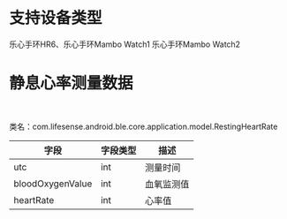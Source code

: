 <a name="lC0iU"></a>
# 支持设备类型
乐心手环HR6、乐心手环Mambo Watch1 乐心手环Mambo Watch2
<a name="jtQ5r"></a>
# 静息心率测量数据
​

类名：com.lifesense.android.ble.core.application.model.RestingHeartRate

| 字段 | 字段类型 | 描述 |
| --- | --- | --- |
| utc | int | 测量时间 |
| bloodOxygenValue | int | 血氧监测值 |
| heartRate | int | 心率值 |




